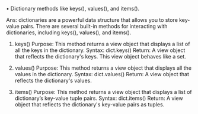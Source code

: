 • Dictionary methods like keys(), values(), and items().

Ans:
dictionaries are a powerful data structure that allows you to store key-value pairs. There are several built-in methods for interacting with dictionaries, including keys(), values(), and items(). 

1. keys()
Purpose: This method returns a view object that displays a list of all the keys in the dictionary.
        Syntax: dict.keys()
        Return: A view object that reflects the dictionary's keys. This view object behaves like a set.

2. values()
Purpose: This method returns a view object that displays all the values in the dictionary.
        Syntax: dict.values()
        Return: A view object that reflects the dictionary's values.

3. items()
Purpose: This method returns a view object that displays a list of dictionary’s key-value tuple pairs.
        Syntax: dict.items()
        Return: A view object that reflects the dictionary's key-value pairs as tuples.